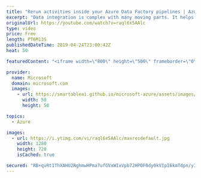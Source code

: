 ```yaml
---
title: "Rerun activities inside your Azure Data Factory pipelines | Azure Friday"
excerpt: "Data integration is complex with many moving parts. It helps organizations to combine data and complex business processes in hybrid data environments. Failures are very common in data integration workflows. This can happen due to data not arriving on time, functional code issues in your pipelines, infrastructure"
originalUrl: https://youtube.com/watch?v=raql6x5AAlc
type: video
price: Free
length: PT6M13S
publishedDateTime: 2019-04-24T23:00:42Z
heat: 50

featuredContent: "<iframe width=\"800\" height=\"500\" frameborder=\"0\" src=\"https://www.youtube.com/embed/raql6x5AAlc\" allow=\"accelerometer; autoplay; encrypted-media; gyroscope; picture-in-picture\" allowfullscreen></iframe>"

provider:
  name: Microsoft
  domain: microsoft.com
  images:
    - url: https://smartableai.github.io/microsoft-azure/assets/images/organizations/microsoft.com-50x50.jpg
      width: 50
      height: 50

topics:
  - Azure

images:
  - url: https://i.ytimg.com/vi/raql6x5AAlc/maxresdefault.jpg
    width: 1280
    height: 720
    isCached: true

secured: "RB+qvRt1ThXAHU2RghmwHPma7ufGVxWIxVpb72HPOF0dy0kVIpI6kmTdpn/yIa1AifnN+6aUHDfM1JqrZTExnRAC5b1pVArQfCt8tnVabb+J+DksPr5ecVx7QaOdrYzd71P7C8k+MwAdLYgdtPWKBxoWvgnVmAoMSELORrRVIoVOJkgg0IeHtKm/xeSOuXkmdtzXWcrNsEoO14KlW7MrecLXJ1zXjVxopoFK03k7naFuHK2UIIVmPgSh0EY4Rw84NgMNBaxv8fabmMkKWEDNEzIK82hWnNxJnPITy91JSVCA2kiB5ycUkeXx/Ghhyi5miP5iYXX8j83rdoG0tYmOLybn0xR3IIZG7eydOdwWHDUWKWCiVOqUuie4E1dXeRC/y6Kwwvh9rZao8PMDP7Wr4cf2pDMdByqCjpu1rcDMQdI=;l/b9Ofx0cSExkPMyjUWx1w=="
---
```


